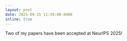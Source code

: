 ```yaml
---
layout: post
date: 2025-09-15 11:59:00-0400
inline: true
---
```


Two of my papers have been accepted at NeurIPS 2025!
